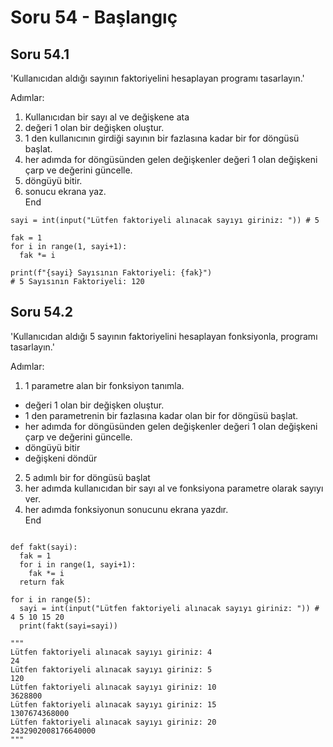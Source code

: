 # Soru 54 - Başlangıç


## Soru 54.1

'Kullanıcıdan aldığı sayının faktoriyelini hesaplayan programı tasarlayın.'


Adımlar:
1. Kullanıcıdan bir sayı al ve değişkene ata
2. değeri 1 olan bir değişken oluştur.
3. 1 den kullanıcının girdiği sayının bir fazlasına kadar bir for döngüsü başlat.
4. her adımda for döngüsünden gelen değişkenler değeri 1 olan değişkeni çarp ve değerini güncelle.
5. döngüyü bitir.
6. sonucu ekrana yaz. <br>
End

```
sayi = int(input("Lütfen faktoriyeli alınacak sayıyı giriniz: ")) # 5

fak = 1
for i in range(1, sayi+1):
  fak *= i
  
print(f"{sayi} Sayısının Faktoriyeli: {fak}")
# 5 Sayısının Faktoriyeli: 120
```


## Soru 54.2

'Kullanıcıdan aldığı 5 sayının faktoriyelini hesaplayan fonksiyonla, programı tasarlayın.'


Adımlar:
1. 1 parametre alan bir fonksiyon tanımla.
- değeri 1 olan bir değişken oluştur.
- 1 den parametrenin bir fazlasına kadar olan bir for döngüsü başlat.
- her adımda for döngüsünden gelen değişkenler değeri 1 olan değişkeni çarp ve değerini güncelle.
- döngüyü bitir
- değişkeni döndür
2. 5 adımlı bir for döngüsü başlat
3. her adımda kullanıcıdan bir sayı al ve fonksiyona parametre olarak sayıyı ver.
4. her adımda fonksiyonun sonucunu ekrana yazdır. <br>
End

```

def fakt(sayi):
  fak = 1
  for i in range(1, sayi+1):
    fak *= i
  return fak
 
for i in range(5):
  sayi = int(input("Lütfen faktoriyeli alınacak sayıyı giriniz: ")) # 4 5 10 15 20
  print(fakt(sayi=sayi))
  
"""
Lütfen faktoriyeli alınacak sayıyı giriniz: 4
24
Lütfen faktoriyeli alınacak sayıyı giriniz: 5
120
Lütfen faktoriyeli alınacak sayıyı giriniz: 10
3628800
Lütfen faktoriyeli alınacak sayıyı giriniz: 15
1307674368000
Lütfen faktoriyeli alınacak sayıyı giriniz: 20
2432902008176640000
"""

```

